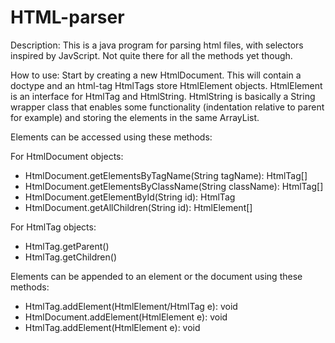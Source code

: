 # HTML-parser
Description:
This is a java program for parsing html files, with selectors inspired by JavScript. Not quite there for all the methods yet though.

How to use:
Start by creating a new HtmlDocument. This will contain a doctype and an html-tag
HtmlTags store HtmlElement objects. HtmlElement is an interface for HtmlTag and HtmlString.
HtmlString is basically a String wrapper class that enables some functionality
(indentation relative to parent for example) and storing the elements in the same ArrayList.

Elements can be accessed using these methods:

For HtmlDocument objects:
- HtmlDocument.getElementsByTagName(String tagName): HtmlTag[]
- HtmlDocument.getElementsByClassName(String className): HtmlTag[]
- HtmlDocument.getElementById(String id): HtmlTag
- HtmlDocument.getAllChildren(String id): HtmlElement[]

For HtmlTag objects:
- HtmlTag.getParent()
- HtmlTag.getChildren()

Elements can be appended to an element or the document using these methods:
- HtmlTag.addElement(HtmlElement/HtmlTag e): void
- HtmlDocument.addElement(HtmlElement e): void
- HtmlTag.addElement(HtmlElement e): void
